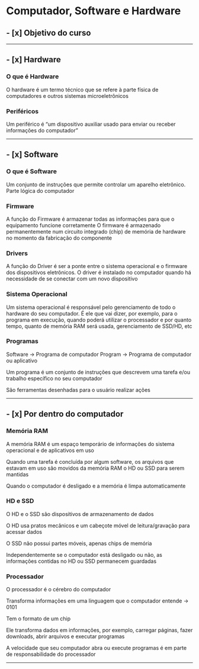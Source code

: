 # Computador, Software e Hardware

## - [x] Objetivo do curso

---

## - [x] Hardware

### O que é Hardware

O hardware é um termo técnico que se refere à parte física de computadores e outros sistemas microeletrônicos

### Periféricos

Um periférico é “um dispositivo auxiliar usado para enviar ou receber informações do computador”

---

## - [x] Software

### O que é Software

Um conjunto de instruções que permite controlar um aparelho eletrônico.
Parte lógica do computador

### Firmware

A função do Firmware é armazenar todas as informações para que o equipamento funcione corretamente
O firmware é armazenado permanentemente num circuito integrado (chip) de memória de hardware no momento da fabricação do componente

### Drivers

A função do Driver é ser a ponte entre o sistema operacional e o firmware dos dispositivos eletrônicos.
O driver é instalado no computador quando há necessidade de se conectar com um novo dispositivo

### Sistema Operacional

Um sistema operacional é responsável pelo gerenciamento de todo o hardware do seu computador. É ele que vai dizer, por exemplo, para o programa em execução, quando poderá utilizar o processador e por quanto tempo, quanto de memória RAM será usada, gerenciamento de SSD/HD, etc

### Programas

Software -> Programa de computador
Program -> Programa de computador ou aplicativo

Um programa é um conjunto de instruções que descrevem uma tarefa e/ou trabalho específico no seu computador

São ferramentas desenhadas para o usuário realizar ações

---

## - [x] Por dentro do computador

### Memória RAM

A memória RAM é um espaço temporário de informações do sistema operacional e de aplicativos em uso

Quando uma tarefa é concluída por algum software, os arquivos que estavam em uso são movidos da memória RAM o HD ou SSD para serem mantidas

Quando o computador é desligado e a memória é limpa automaticamente

### HD e SSD

O HD e o SSD são dispositivos de armazenamento de dados

O HD usa pratos mecânicos e um cabeçote móvel de leitura/gravação para acessar dados

O SSD não possui partes móveis, apenas chips de memória

Independentemente se o computador está desligado ou não, as informações contidas no HD ou SSD permanecem guardadas

### Processador

O processador é o cérebro do computador

Transforma informações em uma linguagem que o computador entende -> 0101

Tem o formato de um chip

Ele transforma dados em informações, por exemplo, carregar páginas, fazer downloads, abrir arquivos e executar programas

A velocidade que seu computador abra ou execute programas é em parte de responsabilidade do processador

---
